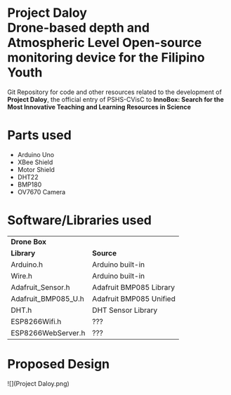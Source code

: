 <h1>Project Daloy<br>
<strong>D</strong>rone-based depth and <strong>A</strong>tmospheric <strong>L</strong>evel <strong>O</strong>pen-source monitoring device for the Filipino <strong>Y</strong>outh</h1>
<p>Git Repository for code and other resources related to the development of <strong>Project Daloy</strong>, the official entry of PSHS-CVisC to <strong>InnoBox: Search for the Most Innovative Teaching and Learning Resources in Science</strong></p>
<h1>Parts used</h1>
<ul>
	<li>Arduino Uno</li>
	<li>XBee Shield</li>
	<li>Motor Shield</li>
	<li>DHT22</li>
	<li>BMP180</li>
	<li>OV7670 Camera</li>
</ul>
<h1>Software/Libraries used</h1>
<table>
	<tr>
		<td colspan="2" text-align="center"><strong>Drone Box</strong></td>
	</tr>
	<tr>
		<td><strong>Library</strong></td>
		<td><strong>Source</strong></td>
	</tr>
	<tr>
		<td>Arduino.h</td>
		<td>Arduino built-in</td>
	</tr>
	<tr>
		<td>Wire.h</td>
		<td>Arduino built-in</td>
	</tr>
	<tr>
		<td>Adafruit_Sensor.h</td>
		<td>Adafruit BMP085 Library</td>
	</tr>
	<tr>
		<td>Adafruit_BMP085_U.h</td>
		<td>Adafruit BMP085 Unified</td>
	</tr>
	<tr>
		<td>DHT.h</td>
		<td>DHT Sensor Library</td>
	</tr>
	<tr>
		<td>ESP8266Wifi.h</td>
		<td>???</td>
	</tr>
	<tr>
		<td>ESP8266WebServer.h</td>
		<td>???</td>
	</tr>
</table>
<h1>Proposed Design</h1>
![](Project Daloy.png)